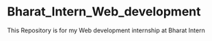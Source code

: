 # Bharat_Intern_Web_development
This Repository is for my Web development internship at Bharat Intern 
